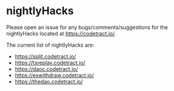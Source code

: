 # nightlyHacks

Please open an issue for any bugs/comments/suggestions for the nightlyHacks located at https://codetract.io/.

The current list of nightlyHacks are:

- https://split.codetract.io/
- https://txreplay.codetract.io/
- https://daoc.codetract.io/
- https://exwithdraw.codetract.io/
- https://thedao.codetract.io/
